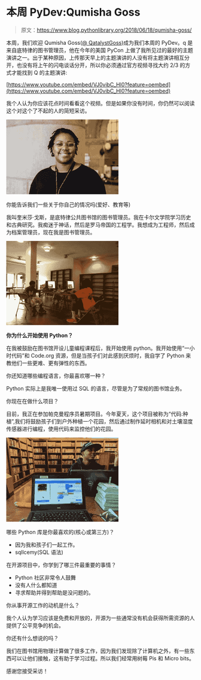 # 本周 PyDev:Qumisha Goss

> 原文：<https://www.blog.pythonlibrary.org/2018/06/18/qumisha-goss/>

本周，我们欢迎 Qumisha Goss([@ QatalystGoss](https://twitter.com/qatalystgoss))成为我们本周的 PyDev。q 是来自底特律的图书管理员，他在今年的美国 PyCon 上做了我所见过的最好的主题演讲之一。出于某种原因，上传那天早上的主题演讲的人没有将主题演讲相互分开，也没有将上午的闪电谈话分开，所以你必须通过官方视频寻找大约 2/3 的方式才能找到 Q 的主题演讲:

[https://www.youtube.com/embed/VJ0vibC_Hl0?feature=oembed](https://www.youtube.com/embed/VJ0vibC_Hl0?feature=oembed)

我个人认为你应该花点时间看看这个视频。但是如果你没有时间，你仍然可以阅读这个对这个了不起的人的简短采访。

![](img/6f6c2d13ddaf00e831730ee3bd03ac69.png)

你能告诉我们一些关于你自己的情况吗(爱好、教育等)

我叫奎米莎·戈斯，是底特律公共图书馆的图书管理员。我在卡尔文学院学习历史和古典研究。我痴迷于神话，然后是罗马帝国的工程学。我想成为工程师，然后成为档案管理员，现在我是图书管理员。

![](img/bbb2fad5490b49d45cf6692a1cc7d4be.png)

**你为什么开始使用 Python？**

在我被鼓励在图书馆开设儿童编程课程后，我开始使用 python。我开始使用“一小时代码”和 Code.org 资源，但是当孩子们对此感到厌烦时，我自学了 Python 来教他们一些更难、更有弹性的东西。

你还知道哪些编程语言，你最喜欢哪一种？

Python 实际上是我唯一使用过 SQL 的语言，尽管是为了常规的图书馆业务。

你现在在做什么项目？

目前，我正在参加帕克曼程序员暑期项目。今年夏天，这个项目被称为“代码:种植”,我们将鼓励孩子们到户外种植一个花园，然后通过制作延时相机和对土壤湿度传感器进行编程，使用代码来监控他们的花园。

![](img/1966e7ef803f3b1ce0dd91256a4c377c.png)

哪些 Python 库是你最喜欢的(核心或第三方)？

*   因为我和孩子们一起工作。
*   sqllcemy(SQL 语法)

在开源项目中，你学到了哪三件最重要的事情？

*   Python 社区非常令人鼓舞
*   没有人什么都知道
*   寻求帮助并得到帮助是没问题的。

你从事开源工作的动机是什么？

我个人认为学习应该是免费和开放的，开源为一些通常没有机会获得所需资源的人提供了公平竞争的机会。

你还有什么想说的吗？

我们在图书馆用物理计算做了很多工作，因为我们发现除了计算机之外，有一些东西可以让他们接触，这有助于学习过程。所以我们经常用树莓 Pis 和 Micro bits。

感谢您接受采访！